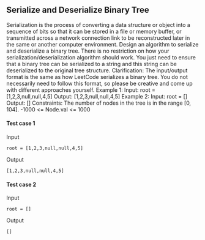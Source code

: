 
## Serialize and Deserialize Binary Tree
Serialization is the process of converting a data structure or object into a sequence of bits so that it can be stored in a file or memory buffer, or transmitted across a network connection link to be reconstructed later in the same or another computer environment. Design an algorithm to serialize and deserialize a binary tree. There is no restriction on how your serialization/deserialization algorithm should work. You just need to ensure that a binary tree can be serialized to a string and this string can be deserialized to the original tree structure. Clarification: The input/output format is the same as how LeetCode serializes a binary tree. You do not necessarily need to follow this format, so please be creative and come up with different approaches yourself. Example 1: Input: root = [1,2,3,null,null,4,5] Output: [1,2,3,null,null,4,5] Example 2: Input: root = [] Output: [] Constraints: The number of nodes in the tree is in the range [0, 104]. -1000 &lt;= Node.val &lt;= 1000

#### Test case 1

Input

```
root = [1,2,3,null,null,4,5]
```

Output

```
[1,2,3,null,null,4,5]
```

#### Test case 2

Input

```
root = []
```

Output

```
[]
```
  